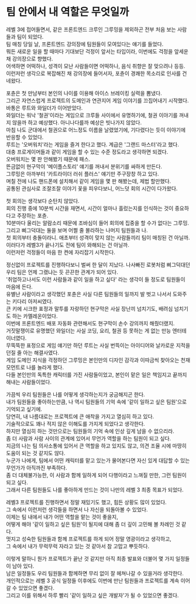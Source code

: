 # 팀 안에서 내 역할은 무엇일까

레벨 3에 접어들면서, 같은 프론트엔드 크루인 그루밍을 제외하곤 전부 처음 보는 사람들과 팀이 되었다.  
팀 매칭 당일 날, 프론트엔드 강의장에 팀원들이 모여있다는 얘기를 들었다.  
뭐든 새로운 일을 할 때마다 기대보단 걱정이 앞서는 타입이라, 이번에도 걱정을 앞세운 채 강의장으로 향했다.  
어색하면 어떡하나, 성격이 모난 사람들이면 어떡하나, 음식 취향은 잘 맞으려나 등등.
이런저런 생각으로 복잡해진 채 강의장에 들어서자, 포츈이 경쾌한 목소리로 인사를 건네왔다.

포츈은 첫 만남부터 본인의 나이를 이용해 아이스 브레이킹 실력을 뽐냈다.  
그리곤 자연스럽게 프로젝트의 도메인과 연관지어 게임 이야기를 끄집어내기 시작했다.  
바통은 루트와 와일더가 이어받았다.  
와일더는 워낙 '철권'이라는 게임으로 크루들 사이에서 유명하기에, 철권 이야기를 꺼내지 않을까 하고 예상했다.
아니나다를까 예상은 빗나가지 않았다.  
마침 나도 군대에서 철권으로 어느정도 이름을 날렸었기에, 기다렸다는 듯이 이야기에 반응할 수 있었다.  
루트는 '오버워치'라는 게임을 즐겨 한다고 했다. 계급은 '그랜드 마스터'라고 했다.  
대충 프로게이머들과 같이 게임을 할 수 있는 수준 정도라고 생각하면 되겠다.  
오버워치는 몇 판 안해봤기 때문에 패스.  
뜬금없이 현구막이 '메이플스토리' 얘기를 꺼내서 분위기를 싸하게 만든다.  
그루밍은 아까부터 '카트라이더 러쉬 플러스' 얘기만 주구장창 하고 있다.  
며칠 전에 나도 핸드폰에 설치해서 같이 게임을 몇 판 해봤는데, 제법 할만했다.  
공통된 관심사로 조잘조잘 이야기 꽃을 피우다보니, 어느덧 회의 시간이 다가왔다.

첫 회의는 생각보다 순탄치 않았다.  
회의 진행 중에 10분씩 시간을 재면서, 시간이 얼마나 흘렀는지를 인식하는 것이 중요하다고 주장하는 포츈.  
10분마다 울리는 알람소리 때문에 조바심이 들어 회의에 집중을 할 수가 없다는 그루밍.  
그리고 삐그덕대는 둘을 보며 어쩔 줄 몰라하는 나머지 팀원들과 나.  
첫 회의부터 충돌이라니. 애초부터 성격이 맞지 않는 사람들끼리 팀이 매칭된 건 아닐까.  
이러다가 레벨3가 끝나기도 전에 팀이 와해되는 건 아닐까.  
이런저런 걱정들이 마음 한 켠에 자리잡기 시작한다.

정신없이 프로젝트를 진행하다보니 벌써 한 달이 지났다.
나사빠진 로봇처럼 삐그덕대던 우리 팀은 언제 그랬냐는 듯 끈끈한 관계가 되어 있다.  
'취업하고나서도 이런 사람들과 같이 일을 하고 싶다' 라는 생각이 들 정도로 팀원들이 마음에 든다.  
유별난 사람이라고 생각했던 포츈은 사실 다른 팀원들의 일까지 발 벗고 나서서 도와주는 키다리 아저씨였다.  
큰 키에 시크한 표정과 말투를 자랑하던 현구막은 사실 장난끼 넘치기도, 배려심 넘치기도 하는 카멜레온이었다.  
이번에 프론트엔드 배포 자동화 관련해서도 현구막이 손수 강의까지 해줬더랬지.  
거짓말쟁이로 유명했던 와일더는 사실 코딩, 요리, 철권 등 못하는 게 없는 만능 엔터테이너였다.  
무뚝뚝한 표정으로 게임 얘기만 하던 루트는 사실 번뜩이는 아이디어와 날카로운 지적을 던질 줄 아는 해결사였다.  
게임 도메인 지식을 걱정하던 그루밍은 본인만의 디자인 감각과 이따금씩 찾아오는 천재 모먼트로 나를 놀라게 했다.  
다들 본인만의 독특한 캐릭터를 가진 사람들이었고, 본인이 맡은 일은 책임지고 끝까지 해내는 사람들이었다.

가끔씩 우리 팀원들은 나를 어떻게 생각하는지가 궁금해지곤 한다.  
내가 팀원들을 좋아하는만큼, 나 역시 팀원들의 기억 속에 '같이 일하고 싶은 팀원'으로 기억되고 싶기에.  
당연히, 내 나름대로는 프로젝트에 큰 애착을 가지고 열심히 하고 있다.  
기술적으로도 꽤나 적지 않은 이해도를 가지게 되었다고 생각한다.  
하지만 열심히 하는 것만으로는 팀원들의 기억 속에 인상 깊게 남을 수 없으리라.  
좀 더 사람과 사람 사이의 관계에 있어서 무언가 역할을 하는 팀원이 되고 싶다.  
지금의 나는 팀 의사소통에 있어서 큰 역할을 하고 있지도 않고, 의견 조율 시에 마땅히 도움이 되는 것 같지도 않다.  
누군가 나에게, 팀에서 어떤 캐릭터를 맡고 있는가 물어본다면 자신 있게 대답할 수 있는 무언가가 아직까진 부족하다.  
좀 더 대체불가능한, 이 사람과 함께 일하게 되어 다행이라고 느껴질 만한, 그런 팀원이 되고 싶다.  
그래서 다른 팀원들도 나를 좋아하게 만드는 것이 나만의 레벨 3 최종 목표가 되었다.

레벨3 프로젝트를 진행하면서 정말 재밌기도 했고, 힘든 상황도 많이 있었다.  
그 속에서 이런저런 생각들을 하면서 나 자신을 되돌아볼 수 있었다.  
이제는 팀 내에서 내가 어떤 역할을 맡는 것이 좋을지,  
어떻게 해야 '같이 일하고 싶은 팀원'이 될지에 대해 좀 더 깊이 고민해 볼 차례인 것 같다.  
멋지고 성숙한 팀원들과 함께 프로젝트를 하게 되어 정말 영광이라고 생각하고,  
그 속에서 내가 무럭무럭 자라고 있는 것 같아서 참 고맙고 뿌듯하다.

이렇게 말하니 뭔가 프로젝트가 끝난 것 같지만 아직 최종 발표와 더불어 몇 가지 일정들이 남아 있다.  
남은 일정들도 우리 팀원들과 함께하면 무리 없이 잘 헤쳐나갈 수 있을거라 생각한다.  
개인적으로는 레벨 3 공식 일정들 이후에도 이번에 만난 팀원들과 프로젝트를 계속 이어갈 수 있었으면 좋겠다.  
그리고 이를 위해서 하루 빨리 '같이 일하고 싶은 개발자'가 될 수 있었으면 좋겠다.
